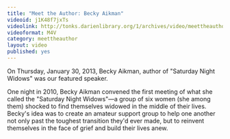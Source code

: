```yaml
---
title: "Meet the Author: Becky Aikman"
videoid: j1K48f7jxTs
videolink: http://tonks.darienlibrary.org/1/archives/video/meettheauthor/20130130_becky_aikman.m4v
videoformat: M4V
category: meettheauthor
layout: video
published: yes
---
```


On Thursday, January 30, 2013, Becky Aikman, author of "Saturday Night Widows" was our featured speaker.

One night in 2010, Becky Aikman convened the first meeting of what she called the "Saturday Night Widows"—a group of six women (she among them) shocked to find themselves widowed in the middle of their lives. Becky's idea was to create an amateur support group to help one another not only past the toughest transition they'd ever made, but to reinvent themselves in the face of grief and build their lives anew.